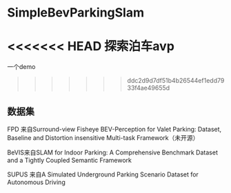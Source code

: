 # SimpleBevParkingSlam
<<<<<<< HEAD
探索泊车avp
=======
一个demo
>>>>>>> ddc2d9d7df51b4b26544ef1edd7933f4ae49655d



## 数据集
FPD 来自Surround-view Fisheye BEV-Perception for Valet Parking: Dataset, Baseline and Distortion insensitive Multi-task Framework（未开源）

BeVIS来自SLAM for Indoor Parking: A Comprehensive Benchmark Dataset and a Tightly Coupled Semantic Framework

SUPUS 来自A Simulated Underground Parking Scenario Dataset for Autonomous Driving 
